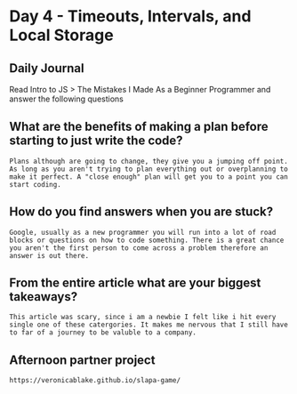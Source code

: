 # Day 4 - Timeouts, Intervals, and Local Storage

## Daily Journal

Read Intro to JS > The Mistakes I Made As a Beginner Programmer and answer the following questions

## What are the benefits of making a plan before starting to just write the code?
    Plans although are going to change, they give you a jumping off point. As long as you aren't trying to plan everything out or overplanning to make it perfect. A "close enough" plan will get you to a point you can start coding.

## How do you find answers when you are stuck?
    Google, usually as a new programmer you will run into a lot of road blocks or questions on how to code something. There is a great chance you aren't the first person to come across a problem therefore an answer is out there.

## From the entire article what are your biggest takeaways?
    This article was scary, since i am a newbie I felt like i hit every single one of these catergories. It makes me nervous that I still have to far of a journey to be valuble to a company.

## Afternoon partner project
    https://veronicablake.github.io/slapa-game/